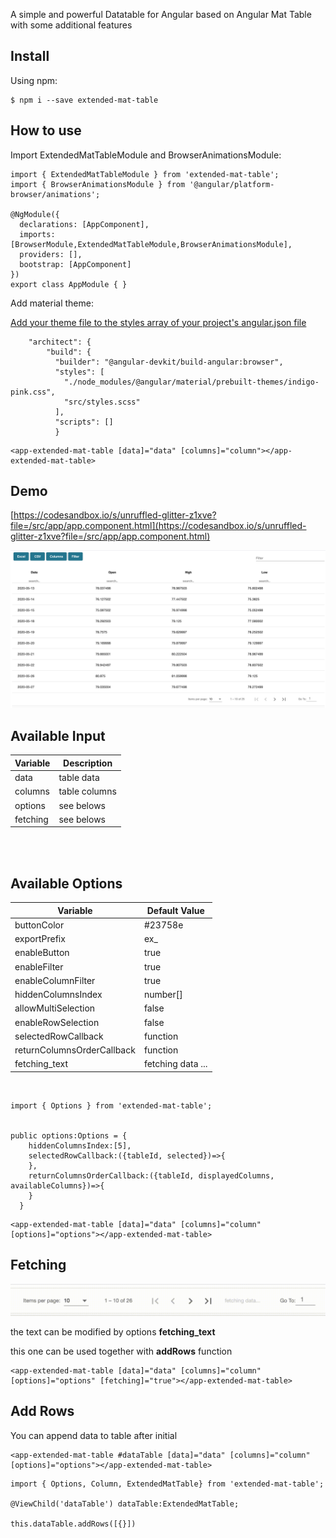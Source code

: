 A simple and powerful Datatable for Angular based on Angular Mat Table with some additional features
## Install

Using npm:
```
$ npm i --save extended-mat-table
```

## How to use

Import ExtendedMatTableModule and BrowserAnimationsModule:
```
import { ExtendedMatTableModule } from 'extended-mat-table';
import { BrowserAnimationsModule } from '@angular/platform-browser/animations';

@NgModule({
  declarations: [AppComponent],
  imports: [BrowserModule,ExtendedMatTableModule,BrowserAnimationsModule],
  providers: [],
  bootstrap: [AppComponent]
})
export class AppModule { }
```

Add material theme:

[Add your theme file to the styles array of your project's angular.json file](https://angular.io/guide/workspace-config#styles-and-scripts-configuration)
```
    "architect": {
        "build": {
          "builder": "@angular-devkit/build-angular:browser",
          "styles": [
            "./node_modules/@angular/material/prebuilt-themes/indigo-pink.css",
            "src/styles.scss"
          ],
          "scripts": []
          }

```

```
<app-extended-mat-table [data]="data" [columns]="column"></app-extended-mat-table>
```

## Demo

[https://codesandbox.io/s/unruffled-glitter-z1xve?file=/src/app/app.component.html](https://codesandbox.io/s/unruffled-glitter-z1xve?file=/src/app/app.component.html)

![Image of Demo](https://github.com/kerrexwong/ExtendedMatTable/raw/main/src/assets/screenshot.png)

## Available Input
| Variable           | Description |
|--------------------|---------------|
| data        | table data      |
| columns       | table columns           |
| options       | see belows           |
| fetching       | see belows           |

<br>
<br>

## Available Options


| Variable           | Default Value |
|--------------------|---------------|
| buttonColor        | #23758e       |
| exportPrefix       | ex_           |
| enableButton       | true          |
| enableFilter       | true          |
| enableColumnFilter | true          |
| hiddenColumnsIndex | number[]      |
| allowMultiSelection| false         |
| enableRowSelection | false         |
| selectedRowCallback| function      |
| returnColumnsOrderCallback| function      |
| fetching_text| fetching data ...|
<br>

```
import { Options } from 'extended-mat-table';


public options:Options = {
    hiddenColumnsIndex:[5],
    selectedRowCallback:({tableId, selected})=>{
    },
    returnColumnsOrderCallback:({tableId, displayedColumns, availableColumns})=>{
    }
  }
```

```
<app-extended-mat-table [data]="data" [columns]="column" [options]="options"></app-extended-mat-table>
```

## Fetching

![Image of Demo](https://github.com/kerrexwong/ExtendedMatTable/raw/main/src/assets/fetching.gif)

the text can be modified by options **fetching_text**

this one can be used together with **addRows** function

```
<app-extended-mat-table [data]="data" [columns]="column" [options]="options" [fetching]="true"></app-extended-mat-table>
```

## Add Rows
You can append data to table after initial

```
<app-extended-mat-table #dataTable [data]="data" [columns]="column" [options]="options"></app-extended-mat-table>
```

```
import { Options, Column, ExtendedMatTable} from 'extended-mat-table';

@ViewChild('dataTable') dataTable:ExtendedMatTable;

this.dataTable.addRows([{}])

```